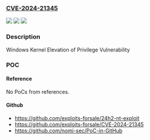 ### [CVE-2024-21345](https://cve.mitre.org/cgi-bin/cvename.cgi?name=CVE-2024-21345)
![](https://img.shields.io/static/v1?label=Product&message=Windows%20Server%202022%2C%2023H2%20Edition%20(Server%20Core%20installation)&color=blue)
![](https://img.shields.io/static/v1?label=Version&message=10.0.0%3C%2010.0.25398.709%20&color=brighgreen)
![](https://img.shields.io/static/v1?label=Vulnerability&message=CWE-122%3A%20Heap-based%20Buffer%20Overflow&color=brighgreen)

### Description

Windows Kernel Elevation of Privilege Vulnerability

### POC

#### Reference
No PoCs from references.

#### Github
- https://github.com/exploits-forsale/24h2-nt-exploit
- https://github.com/exploits-forsale/CVE-2024-21345
- https://github.com/nomi-sec/PoC-in-GitHub

